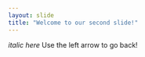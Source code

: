 ```yaml
---
layout: slide
title: "Welcome to our second slide!"
---
```

*italic here*
Use the left arrow to go back!
